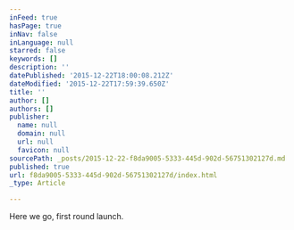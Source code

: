```yaml
---
inFeed: true
hasPage: true
inNav: false
inLanguage: null
starred: false
keywords: []
description: ''
datePublished: '2015-12-22T18:00:08.212Z'
dateModified: '2015-12-22T17:59:39.650Z'
title: ''
author: []
authors: []
publisher:
  name: null
  domain: null
  url: null
  favicon: null
sourcePath: _posts/2015-12-22-f8da9005-5333-445d-902d-56751302127d.md
published: true
url: f8da9005-5333-445d-902d-56751302127d/index.html
_type: Article

---
```

Here we go, first round launch.